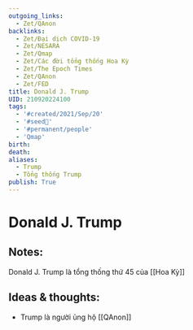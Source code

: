 ```yaml
---
outgoing_links:
  - Zet/QAnon
backlinks:
  - Zet/Đại dịch COVID-19
  - Zet/NESARA
  - Zet/Qmap
  - Zet/Các đời tổng thống Hoa Kỳ
  - Zet/The Epoch Times
  - Zet/QAnon
  - Zet/FED
title: Donald J. Trump
UID: 210920224100
tags:
  - '#created/2021/Sep/20'
  - '#seed🥜'
  - '#permanent/people'
  - 'Qmap'
birth: 
death: 
aliases:
  - Trump
  - Tổng thống Trump
publish: True
---
```

# Donald J. Trump

## Notes:
Donald J. Trump là tổng thống thứ 45 của [[Hoa Kỳ]]

## Ideas & thoughts:
- Trump là người ủng hộ [[QAnon]]
